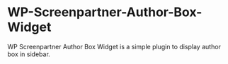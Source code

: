 # WP-Screenpartner-Author-Box-Widget
WP Screenpartner Author Box Widget is a simple plugin to display author box in sidebar.
